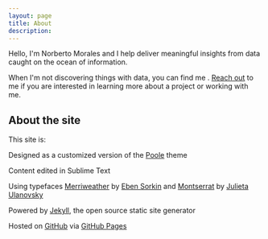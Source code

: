 ```yaml
---
layout: page
title: About
description:
---
```


Hello, I'm Norberto Morales and I help deliver meaningful insights from data caught on the ocean of information. 

When I'm not discovering things with data, you can find me       . [Reach out](http://www.norbertormorales.com/contact/) to me if you are interested in learning more about a project or working with me.

## About the site

This site is:

Designed as a customized version of the [Poole](https://github.com/poole/poole) theme

Content edited in Sublime Text

Using typefaces [Merriweather](http://www.google.com/fonts/specimen/Merriweather) by [Eben Sorkin](https://ebensorkin.wordpress.com/) and [Montserrat](http://www.google.com/fonts/specimen/Montserrat) by [Julieta Ulanovsky](http://www.zkysky.com.ar/)

Powered by [Jekyll](http://jekyllrb.com/), the open source static site generator

Hosted on [GitHub](https://github.com/moralesn/moralesn.github.io) via [GitHub Pages](https://pages.github.com/)

 
